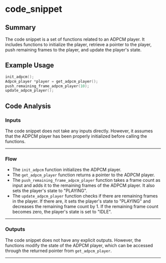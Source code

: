 # code_snippet
## Summary
The code snippet is a set of functions related to an ADPCM player. It includes functions to initialize the player, retrieve a pointer to the player, push remaining frames to the player, and update the player's state.

## Example Usage
```c
init_adpcm();
Adpcm_player *player = get_adpcm_player();
push_remaining_frame_adpcm_player(10);
update_adpcm_player();
```

## Code Analysis
### Inputs
The code snippet does not take any inputs directly. However, it assumes that the ADPCM player has been properly initialized before calling the functions.
___
### Flow
- The `init_adpcm` function initializes the ADPCM player.
- The `get_adpcm_player` function returns a pointer to the ADPCM player.
- The `push_remaining_frame_adpcm_player` function takes a frame count as input and adds it to the remaining frames of the ADPCM player. It also sets the player's state to "PLAYING".
- The `update_adpcm_player` function checks if there are remaining frames in the player. If there are, it sets the player's state to "PLAYING" and decreases the remaining frame count by 1. If the remaining frame count becomes zero, the player's state is set to "IDLE".
___
### Outputs
The code snippet does not have any explicit outputs. However, the functions modify the state of the ADPCM player, which can be accessed through the returned pointer from `get_adpcm_player`.
___
